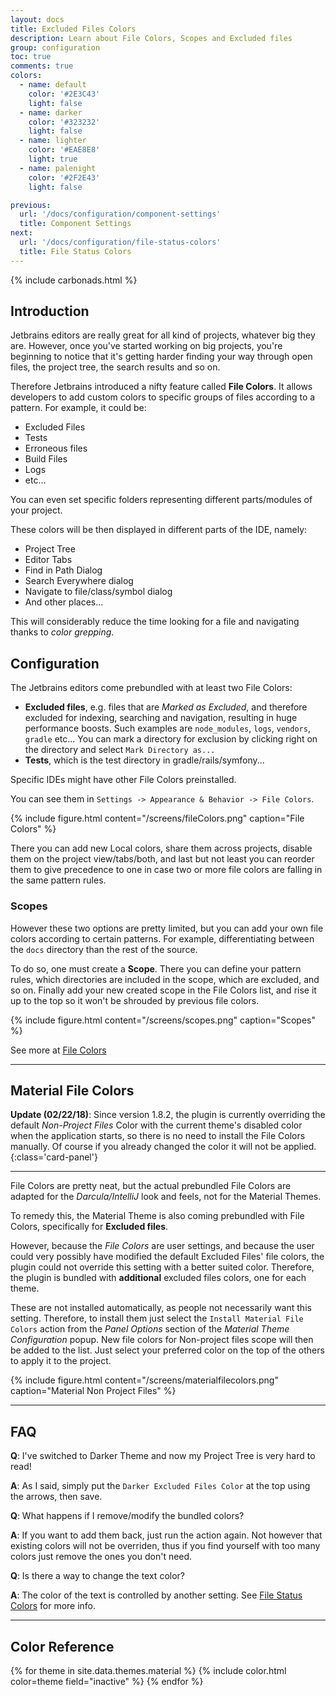 ```yaml
---
layout: docs
title: Excluded Files Colors
description: Learn about File Colors, Scopes and Excluded files
group: configuration
toc: true
comments: true
colors:
  - name: default
    color: '#2E3C43'
    light: false
  - name: darker
    color: '#323232'
    light: false
  - name: lighter
    color: '#EAE8E8'
    light: true
  - name: palenight
    color: '#2F2E43'
    light: false

previous:
  url: '/docs/configuration/component-settings'
  title: Component Settings
next:
  url: '/docs/configuration/file-status-colors'
  title: File Status Colors
---
```


{% include carbonads.html %}

## Introduction

Jetbrains editors are really great for all kind of projects, whatever big they are. However, once you've started working on big projects, you're beginning to notice that it's getting harder finding your way through open files, the project tree, the search results and so on.

Therefore Jetbrains introduced a nifty feature called **File Colors**. It allows developers to add custom colors to specific groups of files according to a pattern.
For example, it could be:
- Excluded Files
- Tests
- Erroneous files
- Build Files
- Logs
- etc...

You can even set specific folders representing different parts/modules of your project.

These colors will be then displayed in different parts of the IDE, namely:
- Project Tree
- Editor Tabs
- Find in Path Dialog
- Search Everywhere dialog
- Navigate to file/class/symbol dialog
- And other places...

This will considerably reduce the time looking for a file and navigating thanks to *color grepping*.

## Configuration

The Jetbrains editors come prebundled with at least two File Colors:
- **Excluded files**, e.g. files that are _Marked as Excluded_, and therefore excluded for indexing, searching and navigation, resulting in huge performance boosts. Such examples are `node_modules`, `logs`, `vendors`, `gradle` etc... You can mark a directory for exclusion by clicking right on the directory and select `Mark Directory as...`
- **Tests**, which is the test directory in gradle/rails/symfony...

Specific IDEs might have other File Colors preinstalled.

You can see them in `Settings -> Appearance & Behavior -> File Colors`.

{% include figure.html content="/screens/fileColors.png" caption="File Colors" %}

There you can add new Local colors, share them across projects, disable them on the project view/tabs/both, and last but not least you can reorder them to give precedence to one in case two or more file colors are falling in the same pattern rules.

### Scopes

However these two options are pretty limited, but you can add your own file colors according to certain patterns. For example, differentiating between the `docs` directory than the rest of the source.

To do so, one must create a **Scope**. There you can define your pattern rules, which directories are included in the scope, which are excluded, and so on. Finally add your new created scope in the File Colors list, and rise it up to the top so it won't be shrouded by previous file colors.

{% include figure.html content="/screens/scopes.png" caption="Scopes" %}

See more at [File Colors](https://www.jetbrains.com/help/idea/2017.3/file-colors.html?utm_medium=help_link&utm_source=from_product&utm_campaign=IU&utm_content=2017.3)

-----
## Material File Colors

**Update (02/22/18)**: Since version 1.8.2, the plugin is currently overriding the default *Non-Project Files* Color with the current theme's disabled color when the application starts, so there is no need to install the File Colors manually. Of course if you already changed the color it will not be applied.
{:class='card-panel'}

---
File Colors are pretty neat, but the actual prebundled File Colors are adapted for the _Darcula/IntelliJ_ look and feels, not for the Material Themes.

To remedy this, the Material Theme is also coming prebundled with File Colors, specifically for **Excluded files**.

However, because the _File Colors_ are user settings, and because the user could very possibly have modified the default Excluded Files' file colors, the plugin could not override this setting with a better suited color. Therefore, the plugin is bundled with **additional** excluded files colors, one for each theme.

These are not installed automatically, as people not necessarily want this setting. Therefore, to install them just select the `Install Material File Colors` action from the _Panel Options_ section of the _Material Theme Configuration_ popup. New file colors for Non-project files scope will then be added to the list. Just select your preferred color on the top of the others to apply it to the project.

{% include figure.html content="/screens/materialfilecolors.png" caption="Material Non Project Files" %}

-----
## FAQ

**Q**: I've switched to Darker Theme and now my Project Tree is very hard to read!

**A**: As I said, simply put the `Darker Excluded Files Color` at the top using the arrows, then save.

**Q**: What happens if I remove/modify the bundled colors?

**A**: If you want to add them back, just run the action again. Not however that existing colors will not be overriden, thus if you find yourself with too many colors just remove the ones you don't need.

**Q**: Is there a way to change the text color?

**A**: The color of the text is controlled by another setting. See [File Status Colors]({{site.baseurl}}/docs/configuration/file-status-colors) for more info.

-----
## Color Reference

{% for theme in site.data.themes.material %}
{% include color.html color=theme field="inactive" %}
{% endfor %}
